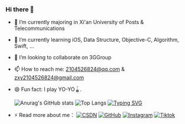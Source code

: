 ### Hi there 👋

<!--
**Jaxon7Cheung/Jaxon7Cheung** is a ✨ _special_ ✨ repository because its `README.md` (this file) appears on your GitHub profile.

- 🔭 I’m currently majoring in Xi'an University of Posts & Telecommunications ...
- 🌱 I’m currently learning iOS, Data Structure, Objective-C, Algorithm, Swift...
- 👯 I’m looking to collaborate on ...
- 🤔 I’m looking for help with ...
- 💬 Ask me about ...
- 📫 How to reach me: 2104526824@qq.com & zxy15009136494@gmail.com
- 😄 Pronouns: ...
- ⚡ Fun fact: I play YO-YO.
Here are some ideas to get you started:

-->

- 🔭 I’m currently majoring in Xi'an University of Posts & Telecommunications
- 🌱 I’m currently learning iOS, Data Structure, Objective-C, Algorithm, Swift, ...
- 👯 I’m looking to collaborate on 3GGroup
- 📫 How to reach me: 2104526824@qq.com & zxy2104526824@gmail.com
- 😄 Fun fact: I play YO-YO🪀.

  ![Anurag's GitHub stats](https://github-readme-stats.vercel.app/api?username=Jaxon7Cheung&count_private=true&show_icons=true&theme=dracula&locale=cn)
  ![Top Langs](https://github-readme-stats.vercel.app/api/top-langs/?username=Jaxon7Cheung&hide=css,html,swig,javascript&&layout=compact&locale=cn&theme=dracula)
  [![Typing SVG](https://readme-typing-svg.demolab.com?font=Fira+Code&weight=800&pause=1000&random=false&width=435&lines=Hahahahah)](https://git.io/typing-svg)

- ⚡️ Read more about me：
    [![CSDN](https://img.shields.io/badge/CSDN-orange?logo=csdn)](https://blog.csdn.net/XY_Mckevince?type=blog)
    [![GitHub](https://img.shields.io/badge/GitHub-grey?logo=github)](https://github.com/Jaxon7Cheung)
    [![Instagram](https://img.shields.io/badge/Instagram-white?logo=instagram)](https://www.instagram.com/zxvy030419/)
    [![Tiktok](https://img.shields.io/badge/Tiktok-black?logo=tiktok)](https://www.tiktok.com/@zxvy030419?lang=en)


